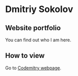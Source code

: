 # Dmitriy Sokolov

## Website portfolio
You can find out who I am here.

## How to view
Go to [Codemitry webpage](codemitry.github.io).
